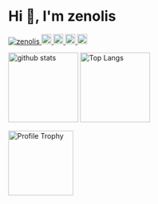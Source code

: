 
<h1>Hi 👋, I'm zenolis</h1>
<p align="left">
  <a href="https://github.com/zenolis/zenolis/">
    <img src="https://komarev.com/ghpvc?username=zenolis" alt="zenolis" />
  </a>
  <a href="https://github.com/yutkat">
    <img height="20" src="https://img.shields.io/github/followers/zenolis?label=follow&logo=github&style=flat" />
  </a>
  <a href="https://stackoverflow.com/users/48935/zenolis">
    <img height="20" src="https://img.shields.io/stackexchange/stackoverflow/r/48935?label=StackOverflow&logo=stack-overflow&style=flat" />
  </a>
  <a href="http://qiita.com/zenolis">
    <img height="20" src="https://qiita-badge.apiapi.app/s/zenolis/posts.svg" />
  </a>
  <a href="http://qiita.com/zenolis">
    <img height="20" src="https://qiita-badge.apiapi.app/s/zenolis/contributions.svg" />
  </a>
</p>

<p> 
  <img alt="github stats" height="140px" src="https://github-readme-stats.vercel.app/api?username=zenolis&theme=nord&show_icons=ture&include_all_commits=true&hide_border=true&border_radius=10" />
  <img alt="Top Langs" height="140px" src="https://github-readme-stats.vercel.app/api/top-langs/?username=zenolis&theme=nord&show_icons=true&layout=compact&hide_border=true" />
</p>

<p>
  <img alt="Profile Trophy" height="130px" src="https://github-profile-trophy.vercel.app?username=zenolis&theme=nord&no-frame=true"
</p>
